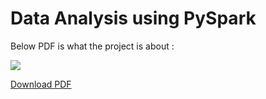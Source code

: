 # Data Analysis using PySpark

Below PDF is what the project is about :

<a href="https://github.com/abhinit21/Data-Analysis-PySpark/blob/main/Assignment%20PySpark.pdf">
  <img src="https://user-images.githubusercontent.com/58618233/198527610-bbb3641b-ff23-4835-948e-71650b1b6fe9.png" />
</a>

<a href="https://raw.githubusercontent.com/abhinit21/Data-Analysis-PySpark/blob/main/Assignment%20PySpark.pdf">Download PDF</a>
